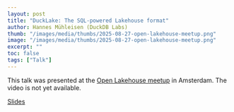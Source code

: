 ```yaml
---
layout: post
title: "DuckLake: The SQL-powered Lakehouse format"
author: Hannes Mühleisen (DuckDB Labs)
thumb: "/images/media/thumbs/2025-08-27-open-lakehouse-meetup.png"
image: "/images/media/thumbs/2025-08-27-open-lakehouse-meetup.png"
excerpt: ""
toc: false
tags: ["Talk"]
---
```


This talk was presented at the [Open Lakehouse meetup](https://luma.com/OLM-827) in Amsterdam. The video is not yet available.

[Slides](http://blobs.duckdb.org/slides/hannes-muehleisen-ducklake-open-lakehouse-meetup.pdf)
